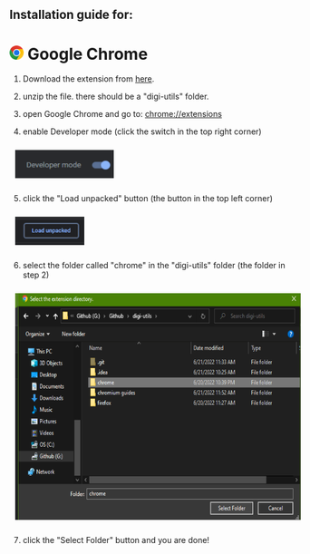 ## Installation guide for:
# <img src="images/logo.png" height="25"> Google Chrome

1. Download the extension from [here](https://codeload.github.com/Tetris1246/digi-utils/zip/refs/heads/main).

2. unzip the file. there should be a "digi-utils" folder.

3. open Google Chrome and go to: [chrome://extensions](chrome://extensions/)

4. enable Developer mode (click the switch in the top right corner)
   
<img src="images/tools.png" height="50" style="margin: 10px">

5. click the "Load unpacked" button (the button in the top left corner)

<img src="images/unpacked.png" height="50" style="margin: 10px">

6. select the folder called "chrome" in the "digi-utils" folder (the folder in step 2)

<img src="images/select.png" height="400" style="margin: 10px">

7. click the "Select Folder" button and you are done!
